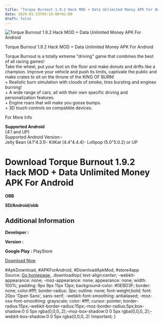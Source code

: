```yaml
---
title: 'Torque Burnout 1.9.2 Hack MOD + Data Unlimited Money APK For Android'
date: 2020-01-23T04:14:00+01:00
draft: false
---
```


![Torque Burnout 1.9.2 Hack MOD + Data Unlimited Money APK For Android](https://i0.wp.com/apkhome.net/wp-content/uploads/2017/06/Torque-Burnout-1.9.2.png "Torque Burnout 1.9.2 Hack MOD + Data Unlimited Money APK For Android")

  

Torque Burnout 1.9.2 Hack MOD + Data Unlimited Money APK For Android

Torque Burnout is a totally extreme "driving" game that combines the best of all racing games!  
Take the wheel, put your foot on the floor and make donuts and drifts like a champion. Improve your vehicle and push its limits, captivate the public and make crates to sit on the throne of the KING OF BURN!  
\+ Realistic burn simulation with clouds of smoke, tires bursting and engines burning!  
\+ A wide range of cars, all with their own specific driving and personalization features.  
\+ Engine roars that will make you goose bumps.  
\+ 3D touch controls on compatible devices.

For More Info

**Supported Android**  
{4.1 and UP}  
Supported Android Version:-  
Jelly Bean (4.1"4.3.1)- KitKat (4.4"4.4.4)- Lollipop (5.0"5.0.2) or UP

Download Torque Burnout 1.9.2 Hack MOD + Data Unlimited Money APK For Android
=============================================================================

**OBB**

**SD/Android/obb**

Additional Information
----------------------

**Developer :**

**Version :**

**Google Play :** PlayStore

  

[Download Now](https://store4app.co/post/torque-burnout-1-9-2-hack-mod-data-unlimited-money-apk-for-android_1573671763)

  
#ApkDownload, #APKForAndroid, #DownloadApkMod, #store4app  
Source: [Go homepage.](https://store4app.co/post/torque-burnout-1-9-2-hack-mod-data-unlimited-money-apk-for-android_1573671763) .downloadtop{ text-align:center; -webkit-appearance: none; -moz-appearance: none; appearance: none; width: 100%; padding: 9px 9px 11px 13px; background-color: #0EBD3F; border: none; color:#fff; border-radius: 3px; outline: none; font-weight;bold; font: 20px 'Open Sans', sans-serif; -webkit-font-smoothing: antialiased; -moz-osx-font-smoothing: grayscale; color: #fff; cursor: pointer; border-radius:15px;-webkit-border-radius:15px;-moz-border-radius:5px;box-shadow:0 0 5px rgba(0,0,0,.2);-moz-box-shadow:0 0 5px rgba(0,0,0,.2);-webkit-box-shadow:0 0 5px rgba(0,0,0,.2) !important; }